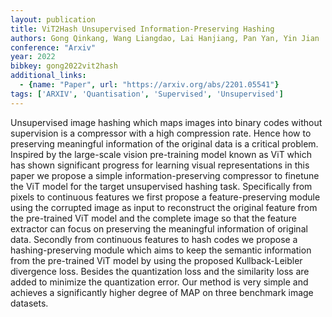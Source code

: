 ```yaml
---
layout: publication
title: ViT2Hash Unsupervised Information-Preserving Hashing
authors: Gong Qinkang, Wang Liangdao, Lai Hanjiang, Pan Yan, Yin Jian
conference: "Arxiv"
year: 2022
bibkey: gong2022vit2hash
additional_links:
  - {name: "Paper", url: "https://arxiv.org/abs/2201.05541"}
tags: ['ARXIV', 'Quantisation', 'Supervised', 'Unsupervised']
---
```

Unsupervised image hashing which maps images into binary codes without supervision is a compressor with a high compression rate. Hence how to preserving meaningful information of the original data is a critical problem. Inspired by the large-scale vision pre-training model known as ViT which has shown significant progress for learning visual representations in this paper we propose a simple information-preserving compressor to finetune the ViT model for the target unsupervised hashing task. Specifically from pixels to continuous features we first propose a feature-preserving module using the corrupted image as input to reconstruct the original feature from the pre-trained ViT model and the complete image so that the feature extractor can focus on preserving the meaningful information of original data. Secondly from continuous features to hash codes we propose a hashing-preserving module which aims to keep the semantic information from the pre-trained ViT model by using the proposed Kullback-Leibler divergence loss. Besides the quantization loss and the similarity loss are added to minimize the quantization error. Our method is very simple and achieves a significantly higher degree of MAP on three benchmark image datasets.
